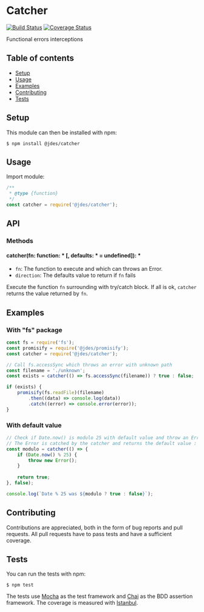 # Catcher

[![Build Status](https://travis-ci.org/jeandesravines/catcher.svg)](https://travis-ci.org/jeandesravines/catcher)
[![Coverage Status](https://coveralls.io/repos/github/jeandesravines/catcher/badge.svg?branch=master)](https://coveralls.io/github/jeandesravines/catcher?branch=master)

Functional errors interceptions

## Table of contents

* [Setup](#setup)
* [Usage](#usage)
* [Examples](#examples)
* [Contributing](#contributing)
* [Tests](#tests)
 

## Setup

This module can then be installed with npm:
```shell
$ npm install @jdes/catcher
```


## Usage

Import module:

```javascript
/**
 * @type {function}
 */
const catcher = require('@jdes/catcher');
```

## API

### Methods

#### catcher(fn: function: * [, defaults: * = undefined]): *

* `fn`: The function to execute and which can throws an Error.
* `direction`: The defaults value to return if `fn` fails

Execute the function `fn` surrounding with try/catch block. 
If all is ok, `catcher` returns the value returned by `fn`.


## Examples

### With "fs" package

```javascript
const fs = require('fs');
const promisify = require('@jdes/promisify');
const catcher = require('@jdes/catcher');

// Call fs.accessSync which throws an error with unknown path
const filename = './unknown';
const exists = catcher(() => fs.accessSync(filename)) ? true : false;

if (exists) {
    promisify(fs.readFile)(filename)
        .then((data) => console.log(data))
        .catch((error) => console.error(error));
}
```

### With default value

```javascript
// Check if Date.now() is modulo 25 with default value and throw an Error else.
// The Error is catched by the catcher and returns the default value : false
const modulo = catcher(() => {
    if (Date.now() % 25) {
        throw new Error();
    }
    
    return true;
}, false);

console.log(`Date % 25 was ${modulo ? true : false}`);
```


## Contributing

Contributions are appreciated, both in the form of bug reports and pull requests.
All pull requests have to pass tests and have a sufficient coverage.

## Tests

You can run the tests with npm:
```shell
$ npm test
```


The tests use [Mocha](http://mochajs.org) as the test framework and [Chai](http://http://chaijs.com) as the BDD assertion framework.
The coverage is measured with [Istanbul](https://github.com/gotwarlost/istanbul).